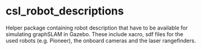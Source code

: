 # csl_robot_descriptions

Helper package containing robot description that have to be available for
simulating graphSLAM in Gazebo. These include xacro, sdf files for the used
robots (e.g. Pioneer), the onboard cameras and the laser rangefinders.

